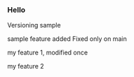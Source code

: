 ### Hello

Versioning sample

sample feature added
Fixed only on main

my feature 1, modified once

my feature 2
